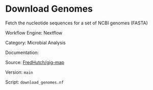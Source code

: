 # Download Genomes

Fetch the nucleotide sequences for a set of NCBI genomes (FASTA)


Workflow Engine: Nextflow


Category: Microbial Analysis


Documentation: []()


Source: [FredHutch/gig-map](FredHutch/gig-map)


Version: `main`


Script: `download_genomes.nf`
